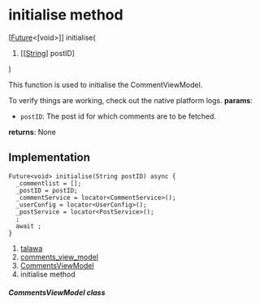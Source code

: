 
<div>

# initialise method

</div>


[[Future](https://api.flutter.dev/flutter/dart-core/Future-class.html)\<[void\>]]
initialise(

1.  [[[String](https://api.flutter.dev/flutter/dart-core/String-class.html)]
    postID]

)



This function is used to initialise the CommentViewModel.

To verify things are working, check out the native platform logs.
**params**:

-   `postID`: The post id for which comments are to be fetched.

**returns**: None



## Implementation

``` language-dart
Future<void> initialise(String postID) async {
  _commentlist = [];
  _postID = postID;
  _commentService = locator<CommentService>();
  _userConfig = locator<UserConfig>();
  _postService = locator<PostService>();
  ;
  await ;
}
```







1.  [talawa](../../index.html)
2.  [comments_view_model](../../view_model_widgets_view_models_comments_view_model/)
3.  [CommentsViewModel](../../view_model_widgets_view_models_comments_view_model/CommentsViewModel-class.html)
4.  initialise method

##### CommentsViewModel class







